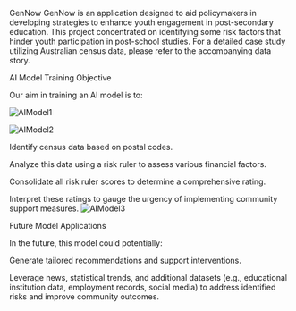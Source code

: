 GenNow
GenNow is an application designed to aid policymakers in developing strategies to enhance youth engagement in post-secondary education. This project concentrated on identifying some risk factors that hinder youth participation in post-school studies. For a detailed case study utilizing Australian census data, please refer to the accompanying data story.

AI Model Training Objective

Our aim in training an AI model is to:

![AIModel1](https://github.com/user-attachments/assets/764e3d91-b2af-4439-afb6-24a28ec3e3aa)

![AIModel2](https://github.com/user-attachments/assets/9f3d654c-7035-4d6c-9e0d-adc997012bff)

Identify census data based on postal codes.

Analyze this data using a risk ruler to assess various financial factors.

Consolidate all risk ruler scores to determine a comprehensive rating.

Interpret these ratings to gauge the urgency of implementing community support measures.
![AIModel3](https://github.com/user-attachments/assets/c897ca14-4c8c-402f-93ab-496bbdfe38bc)


Future Model Applications

In the future, this model could potentially:



Generate tailored recommendations and support interventions.

Leverage news, statistical trends, and additional datasets (e.g., educational institution data, employment records, social media) to address identified risks and improve community outcomes.
